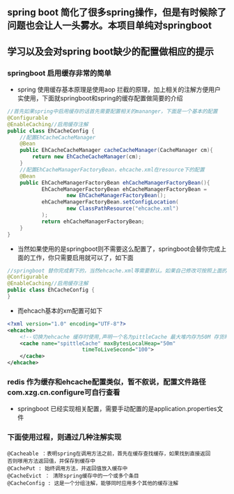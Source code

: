 ## spring boot 简化了很多spring操作，但是有时候除了问题也会让人一头雾水。本项目单纯对springboot
## 学习以及会对spring boot缺少的配置做相应的提示
###  springboot 启用缓存非常的简单
*  spring 使用缓存基本原理是使用aop 拦截的原理，加上相关的注解方便用户实使用，下面就springboot和spring的缓存配置做简要的介绍
```java
//首先如果spring中启用缓存的话首先需要配置相关的mananger，下面是一个基本的配置
@Configurable
@EnableCaching//启用缓存注解
public class EhCacheConfig {
    //配置EhCacheCacheManager
    @Bean
    public EhCacheCacheManager cacheCacheManager(CacheManager cm){
        return new EhCacheCacheManager(cm);
    }
    //配置EhCacheManagerFactoryBean，ehcache.xml在resource下的配置
    @Bean
    public EhCacheManagerFactoryBean ehCacheManagerFactoryBean(){
           EhCacheManagerFactoryBean ehCacheManagerFactoryBean =
                   new EhCacheManagerFactoryBean();
           ehCacheManagerFactoryBean.setConfigLocation(
                   new ClassPathResource("ehcache.xml")
           );
           return ehCacheManagerFactoryBean;
    }
}
```
* 当然如果使用的是springboot则不需要这么配置了，springboot会替你完成上面的工作，你只需要启用就可以了，如下面
```java
//springboot 替你完成剩下的，当然ehcache.xml等需要默认。如果自己修改可按照上面的来配置
@Configurable
@EnableCaching//启用缓存注解
public class EhCacheConfig {
}
```
* 而ehcach基本的xm配置可如下
```xml
<?xml version="1.0" encoding="UTF-8"?>
<ehcache>
    <!--切换为ehcache 缓存时使用,声明一个名为pittleCache 最大堆内存为50M 存货时间为100秒的缓存-->
    <cache name="spittleCache" maxBytesLocalHeap="50m"
                        timeToLiveSecond="100">
    </cache>
</ehcache>
```
### redis 作为缓存和ehcache配置类似，暂不叙说，配置文件路径com.xzg.cn.configure可自行查看
* springboot 已经实现相关配置，需要手动配置的是application.properties文件
### 下面使用过程，则通过几种注解实现
```
@Cacheable ：表明spring在调用方法之前，首先在缓存查找缓存，如果找到直接返回
否则嗲用方法返回值，并保存到缓存中
@CachePut : 始终调用方法，并返回值放入缓存中
@CacheEvict ： 清除spring缓存中的一个或多个条目
@CacheConfig : 这是一个分组注解，能够同时应用多个其他的缓存注解
```